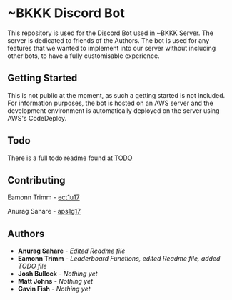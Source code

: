 # ~BKKK Discord Bot

This repository is used for the Discord Bot used in ~BKKK Server. The server is dedicated to friends of the Authors. The bot is used for any features that we wanted to implement into our server without including other bots, to have a fully customisable experience.

## Getting Started

This is not public at the moment, as such a getting started is not included. For information purposes, the bot is hosted on an AWS server and the development environment is automatically deployed on the server using AWS's CodeDeploy.

## Todo

There is a full todo readme found at [TODO](https://github.com/MMRREE/BKKKDiscordBot/blob/master/TODO.md)

## Contributing

Eamonn Trimm  - [ect1u17](mailto:ect1u17@soton.ac.uk)

Anurag Sahare - [aps1g17](mailto:aps1g17@soton.ac.uk)

## Authors

* **Anurag Sahare** - *Edited Readme file*
* **Eamonn Trimm** - *Leaderboard Functions, edited Readme file, added TODO file*
* **Josh Bullock** - *Nothing yet*
* **Matt Johns** - *Nothing yet*
* **Gavin Fish** - *Nothing yet*
